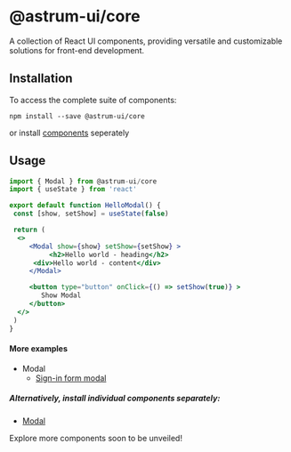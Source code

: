 # @astrum-ui/core

A collection of React UI components, providing versatile and customizable solutions for front-end development.

## Installation

To access the complete suite of components:


```
npm install --save @astrum-ui/core
```

or install [components](#alternatively-install-individual-components-separately) seperately

## Usage

```jsx
import { Modal } from @astrum-ui/core
import { useState } from 'react'

export default function HelloModal() {
 const [show, setShow] = useState(false)

 return (
  <>
	 <Modal show={show} setShow={setShow} >
          <h2>Hello world - heading</h2>
	  <div>Hello world - content</div>
	 </Modal>

	 <button type="button" onClick={() => setShow(true)} >
		Show Modal
	 </button>
  </>
 )
}

```

#### More examples
- Modal
	- [Sign-in form modal](https://stackblitz.com/edit/vitejs-vite-qdmdsg?file=src%2FApp.tsx)

##### Alternatively, install individual components separately:

- [Modal](https://www.npmjs.com/package/@astrum-ui/modal)



Explore more components soon to be unveiled!